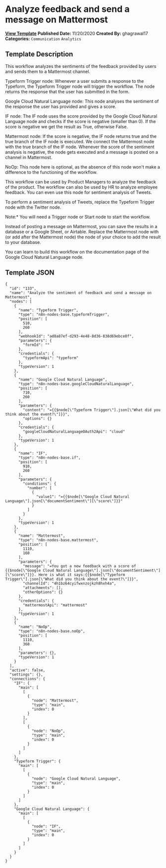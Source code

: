 # Analyze feedback and send a message on Mattermost

**[View Template](https://n8n.io/workflows/786-/)**  **Published Date:** 11/20/2020  **Created By:** ghagrawal17  **Categories:** `Communication` `Analytics`  

## Template Description

This workflow analyzes the sentiments of the feedback provided by users and sends them to a Mattermost channel.



Typeform Trigger node: Whenever a user submits a response to the Typeform, the Typeform Trigger node will trigger the workflow. The node returns the response that the user has submitted in the form.

Google Cloud Natural Language node: This node analyses the sentiment of the response the user has provided and gives a score.

IF node: The IF node uses the score provided by the Google Cloud Natural Language node and checks if the score is negative (smaller than 0). If the score is negative we get the result as True, otherwise False.

Mattermost node: If the score is negative, the IF node returns true and the true branch of the IF node is executed. We connect the Mattermost node with the true branch of the IF node. Whenever the score of the sentiment analysis is negative, the node gets executed and a message is posted on a channel in Mattermost.

NoOp: This node here is optional, as the absence of this node won't make a difference to the functioning of the workflow.

This workflow can be used by Product Managers to analyze the feedback of the product. The workflow can also be used by HR to analyze employee feedback. You can even use this node for sentiment analysis of Tweets.

To perform a sentiment analysis of Tweets, replace the Typeform Trigger node with the Twitter node.

Note:* You will need a Trigger node or Start node to start the workflow.

Instead of posting a message on Mattermost, you can save the results in a database or a Google Sheet, or Airtable. Replace the Mattermost node with (or add after the Mattermost node) the node of your choice to add the result to your database. 

You can learn to build this workflow on the documentation page of the Google Cloud Natural Language node.

## Template JSON

```
{
  "id": "133",
  "name": "Analyze the sentiment of feedback and send a message on Mattermost",
  "nodes": [
    {
      "name": "Typeform Trigger",
      "type": "n8n-nodes-base.typeformTrigger",
      "position": [
        510,
        260
      ],
      "webhookId": "ad8a87ef-d293-4e48-8d36-838d69ebce0f",
      "parameters": {
        "formId": ""
      },
      "credentials": {
        "typeformApi": "typeform"
      },
      "typeVersion": 1
    },
    {
      "name": "Google Cloud Natural Language",
      "type": "n8n-nodes-base.googleCloudNaturalLanguage",
      "position": [
        710,
        260
      ],
      "parameters": {
        "content": "={{$node[\"Typeform Trigger\"].json[\"What did you think about the event?\"]}}",
        "options": {}
      },
      "credentials": {
        "googleCloudNaturalLanguageOAuth2Api": "cloud"
      },
      "typeVersion": 1
    },
    {
      "name": "IF",
      "type": "n8n-nodes-base.if",
      "position": [
        910,
        260
      ],
      "parameters": {
        "conditions": {
          "number": [
            {
              "value1": "={{$node[\"Google Cloud Natural Language\"].json[\"documentSentiment\"][\"score\"]}}"
            }
          ]
        }
      },
      "typeVersion": 1
    },
    {
      "name": "Mattermost",
      "type": "n8n-nodes-base.mattermost",
      "position": [
        1110,
        160
      ],
      "parameters": {
        "message": "=You got a new feedback with a score of {{$node[\"Google Cloud Natural Language\"].json[\"documentSentiment\"][\"score\"]}}. Here is what it says:{{$node[\"Typeform Trigger\"].json[\"What did you think about the event?\"]}}",
        "channelId": "4h1bz64cyifwxnzojkzh8hxh4a",
        "attachments": [],
        "otherOptions": {}
      },
      "credentials": {
        "mattermostApi": "mattermost"
      },
      "typeVersion": 1
    },
    {
      "name": "NoOp",
      "type": "n8n-nodes-base.noOp",
      "position": [
        1110,
        360
      ],
      "parameters": {},
      "typeVersion": 1
    }
  ],
  "active": false,
  "settings": {},
  "connections": {
    "IF": {
      "main": [
        [
          {
            "node": "Mattermost",
            "type": "main",
            "index": 0
          }
        ],
        [
          {
            "node": "NoOp",
            "type": "main",
            "index": 0
          }
        ]
      ]
    },
    "Typeform Trigger": {
      "main": [
        [
          {
            "node": "Google Cloud Natural Language",
            "type": "main",
            "index": 0
          }
        ]
      ]
    },
    "Google Cloud Natural Language": {
      "main": [
        [
          {
            "node": "IF",
            "type": "main",
            "index": 0
          }
        ]
      ]
    }
  }
}
```
